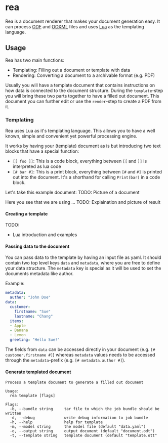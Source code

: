 # rea
Rea is a document renderer that makes your document generation easy.
It can process [ODF](https://www.libreoffice.org/discover/what-is-opendocument/)
and [OOXML](https://support.microsoft.com/en-gb/office/open-xml-formats-and-file-name-extensions-5200d93c-3449-4380-8e11-31ef14555b18) files
and uses [Lua](https://www.lua.org/) as the templating language.

## Usage
Rea has two main functions:

- Templating: Filling out a document or template with data
- Rendering: Converting a document to a archivable format (e.g. PDF)

Usually you will have a template document that contains instructions on how data
is connected to the document structure. During the `template`-step you will bring
these two parts together to have a filled out document. This document you can
further edit or use the `render`-step to create a PDF from it.

### Templating
Rea uses Lua as it's templating language. This allows you to have a well known,
simple and convenient yet powerful processing engine.

It works by having your (template) document as is but introducing two text blocks
that have a special function:

- `[[ foo ]]`: This is a code block, everything between `[[` and `]]` is interpreted as lua code
- `[# bar #]`: This is a print block, everything between `[#` and `#]` is printed out into the document. It's a shorthand for calling `Print(bar)` in a code block.

Let's take this example document:
TODO: Picture of a document

Here you see that we are using ... TODO: Explaination and picture of result

#### Creating a template
TODO:
- Lua introduction and examples

#### Passing data to the document
You can pass data to the template by having an input file as yaml. It should contain
two top level keys `data` and `metadata`, where you are free to define your data structure.
The `metadata` key is special as it will be used to set the documents metadata like author.

Example:
```yaml
metadata:
  author: "John Doe"
data:
  customer:
    firstname: "Sue"
    lastname: "Chang"
  items:
  - Apple
  - Banana
  - Lemon
  greeting: "Hello Sue!"
```

The fields from `data` can be accessed directly in your document (e.g. `[# customer.firstname #]`)
whereas `metadata` values needs to be accessed through the `metadata`-prefix (e.g. `[# metadata.author #]`).

#### Generate templated document
```plaintext
Process a template document to generate a filled out document

Usage:
  rea template [flags]

Flags:
  -b, --bundle string     tar file to which the job bundle should be written
  -d, --debug             write debug information to job bundle
  -h, --help              help for template
  -m, --model string      the model file (default "data.yaml")
  -o, --output string     output document (default "document.odt")
  -t, --template string   template document (default "template.ott"
```
